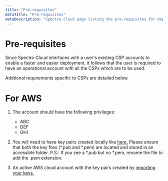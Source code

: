 ```yaml
---
title: "Pre-requisites"
metaTitle: "Pre-requisites"
metaDescription: "Spectro Cloud page listing the pre-requisites for deploying Kubernetes clusters on various CSPs"
---
```


# Pre-requisites

Since Spectro Cloud interfaces with a user's existing CSP accounts to enable a faster and easier deployment, it follows that the user is required to have an operational account with all the CSPs which are to be used.

Addtional requirements specific to CSPs are detailed below.

# For AWS

1. The account should have the following privileges:
    * ABC
    * DEF
    * GHI

2. You will need to have key pairs created locally like [here.](https://www.ssh.com/ssh/keygen/#creating-an-ssh-key-pair-for-user-authentication) Please ensure that both the key files (*.pub and *.pem) are located and stored in an accessible folder.
    P.S.: If you see a *.pub but no *.pem, rename the file to add the .pem extension.

3. An active AWS cloud account with the key pairs created by [importing your keys.](https://docs.aws.amazon.com/AWSEC2/latest/UserGuide/ec2-key-pairs.html#how-to-generate-your-own-key-and-import-it-to-aws)
